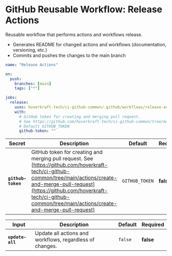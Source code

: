<!-- start title -->

# GitHub Reusable Workflow: Release Actions

<!-- end title -->
<!-- start description -->

Reusable workflow that performs actions and workflows release.

- Generates README for changed actions and workflows (documentation, versioning, etc.)
- Commits and pushes the changes to the main branch

<!-- end description -->
<!-- start contents -->
<!-- end contents -->
<!-- start usage -->

```yaml
name: "Release Actions"

on:
  push:
    branches: [main]
    tags: ["*"]

jobs:
  release:
    uses: hoverkraft-tech/ci-github-common/.github/workflows/release-actions.yml@0.3.4
    with:
      # GitHub token for creating and merging pull request.
      # See https://github.com/hoverkraft-tech/ci-github-common/tree/main/actions/create-and-merge-pull-request
      # Default GITHUB_TOKEN
      github-token: ""
```

<!-- end usage -->
<!-- start secrets -->

| **Secret**                    | **Description**                                                                                                                                                                                                                                                    | **Default**               | **Required** |
| ----------------------------- | ------------------------------------------------------------------------------------------------------------------------------------------------------------------------------------------------------------------------------------------------------------------ | ------------------------- | ------------ |
| **<code>github-token</code>** | GitHub token for creating and merging pull request. See [https://github.com/hoverkraft-tech/ci-github-common/tree/main/actions/create-and-merge-pull-request](https://github.com/hoverkraft-tech/ci-github-common/tree/main/actions/create-and-merge-pull-request) | <code>GITHUB_TOKEN</code> | **false**    |

<!-- end secrets -->
<!-- start inputs -->

| **Input**                   | **Description**                                          | **Default**        | **Required** |
| --------------------------- | -------------------------------------------------------- | ------------------ | ------------ |
| **<code>update-all</code>** | Update all actions and workflows, regardless of changes. | <code>false</code> | **false**    |

<!-- end inputs -->

<!-- start outputs -->
<!-- end outputs -->
<!-- start [.github/ghadocs/examples/] -->
<!-- end [.github/ghadocs/examples/] -->
